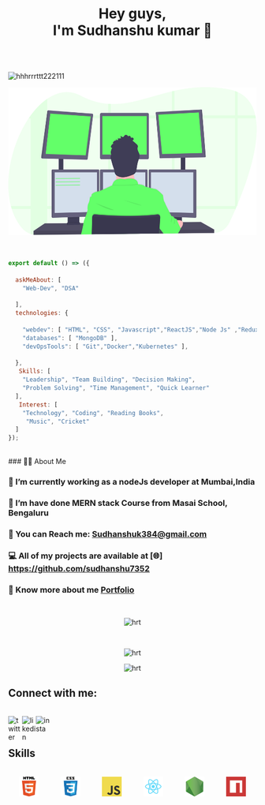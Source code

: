 <h1 align="center"> Hey guys,<br> I'm Sudhanshu kumar 💚</h1> 

<br>
<!---
[![Twitter: hhhrrrttt222111](https://img.shields.io/twitter/follow/hhhrrrttt222111?style=social)](https://twitter.com/hhhrrrttt222111)  &nbsp;&nbsp;&nbsp;&nbsp;
[![Linkedin: hhhrrrttt222111](https://img.shields.io/badge/-hhhrrrttt222111-blue?style=flat-square&logo=Linkedin&logoColor=black&link=https://www.linkedin.com/in/hhhrrrttt222111/)](https://www.linkedin.com/in/hhhrrrttt222111/)
-->

<br>

<p align="left"> <img src="https://komarev.com/ghpvc/?username=sudhanshu7352" alt="hhhrrrttt222111" /> </p>


<p align="center"> <img src="assest/neo.svg" alt="sudhanshu" height=300/> </p>

<br>

```js
export default () => ({
 
  askMeAbout: [
    "Web-Dev", "DSA"
    
  ],
  technologies: {
    
    "webdev": [ "HTML", "CSS", "Javascript","ReactJS","Node Js" ,"Redux" ],
    "databases": [ "MongoDB" ],
    "devOpsTools": [ "Git","Docker","Kubernetes" ],
    
  },
   Skills: [
    "Leadership", "Team Building", "Decision Making",
    "Problem Solving", "Time Management", "Quick Learner" 
  ],
   Interest: [
    "Technology", "Coding", "Reading Books",
     "Music", "Cricket" 
  ]
});
```

<br>
### 🙋‍♂️ About Me

### 🌱 I’m currently working as a nodeJs developer at Mumbai,India

### 💬 I’m have done MERN stack Course from Masai School, Bengaluru

### 📧 You can Reach me: **Sudhanshuk384@gmail.com**
### 💻 All of my projects are available at [🌐] https://github.com/sudhanshu7352
### 🔭 Know more about me **[Portfolio](https://portfolio-tuz8.vercel.app/)**
<br>

<p align="center">
  <img src="https://github-readme-stats.vercel.app/api?username=sudhanshu7352&count_private=true&show_icons=true&theme=tokyonight&custom_title=My Github Stats 👾" alt="hrt" />
</p>
<br>

<p align="center">
  <img src="https://github-profile-trophy.vercel.app/?username=sudhanshu7352&theme=onedark" alt="hrt" />
</p>

<p align="center">
  <img src="https://github-readme-stats.vercel.app/api/top-langs/?username=sudhanshu7352&show_icons=true&layout=compact&theme=tokyonight" alt="hrt" />
</p>

## Connect with me:

<br>
</a>
<a href="https://twitter.com/Sudhans07757035" target="_blank"><img align="left" alt="twitter" width="28px" src="https://cdn.jsdelivr.net/npm/simple-icons@v3/icons/twitter.svg" /></a>
<a href="https://www.linkedin.com/in/sudhanshu-kumar-b7830322b/" target="_blank"><img align="left" alt="likedin" width="28px" src="https://cdn.jsdelivr.net/npm/simple-icons@v3/icons/linkedin.svg" /></a>
<a href="https://www.instagram.com/" target="_blank"><img align="left" alt="insta" width="28px" src="https://cdn.jsdelivr.net/npm/simple-icons@v3/icons/instagram.svg" /></a>

<br>
<br>

## Skills

<br>
<div style="display: flex; justify-content: space-around">
<img align="left" alt="HTML5" width="40px" src="https://raw.githubusercontent.com/github/explore/80688e429a7d4ef2fca1e82350fe8e3517d3494d/topics/html/html.png" />
<img align="left" alt="CSS3" width="40px" src="https://raw.githubusercontent.com/github/explore/80688e429a7d4ef2fca1e82350fe8e3517d3494d/topics/css/css.png" />

<img align="left" alt="JavaScript" width="40px" src="https://raw.githubusercontent.com/github/explore/80688e429a7d4ef2fca1e82350fe8e3517d3494d/topics/javascript/javascript.png" />
<img align="left" alt="React" width="40px" src="https://raw.githubusercontent.com/github/explore/80688e429a7d4ef2fca1e82350fe8e3517d3494d/topics/react/react.png" />
<img align="left" alt="Node.js" width="40px" src="https://raw.githubusercontent.com/github/explore/80688e429a7d4ef2fca1e82350fe8e3517d3494d/topics/nodejs/nodejs.png" />
<img align="left" alt="npm" width="40px" src="https://raw.githubusercontent.com/github/explore/80688e429a7d4ef2fca1e82350fe8e3517d3494d/topics/npm/npm.png" />

</div>
